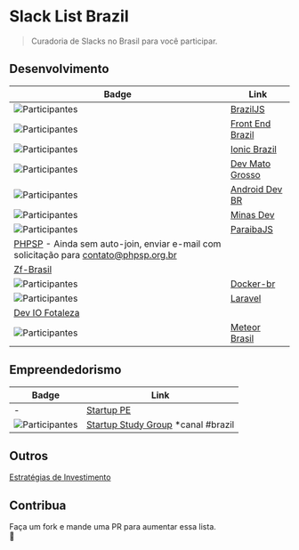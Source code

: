 # Slack List Brazil

> Curadoria de Slacks no Brasil para você participar.

## Desenvolvimento

Badge | Link
----- | ----
![Participantes](http://braziljs-slack.herokuapp.com/badge.svg) | [BrazilJS](http://braziljs.slack.com/)
![Participantes](http://frontendbrasil-slack.herokuapp.com/badge.svg) | [Front End Brazil](http://frontendbrasil.slack.com/)
![Participantes](http://ionicbrazil.herokuapp.com/badge.svg) | [Ionic Brazil](http://ionicbrazil.slack.com/)
![Participantes](http://devmt.herokuapp.com/badge.svg) | [Dev Mato Grosso](http://devmt.slack.com/)
![Participantes](http://androiddevbr.herokuapp.com/badge.svg) | [Android Dev BR](http://androiddevbr.herokuapp.com/)
![Participantes](http://slack.minasdev.org/badge.svg) | [Minas Dev](http://slack.minasdev.org/)
![Participantes](http://pbjs-slack.herokuapp.com/badge.svg) | [ParaibaJS](http://pbjs-slack.herokuapp.com/)
 | [PHPSP](www.phpsp.org.br) - Ainda sem auto-join, enviar e-mail com solicitação para contato@phpsp.org.br
 | [Zf-Brasil](http://cursozendframework.us9.list-manage1.com/subscribe?u=9db4cec7580bae325d77b71bf&id=a6e2821d9a)
![Participantes](http://docker-br.herokuapp.com/badge.svg) | [Docker-br](http://docker-br.herokuapp.com/)
![Participantes](http://slack.laravel.com.br/badge.svg) | [Laravel](http://slack.laravel.com.br/)
 | [Dev IO Fotaleza](http://deviofor.github.io/)
![Participantes](http://meteor-brasil.herokuapp.com/badge.svg) | [Meteor Brasil](https://meteor-brasil.slack.com/)


## Empreendedorismo

Badge | Link
----- | ----
-     | [Startup PE](http://startupe.slack.com)
![Participantes](http://ssg-slack.herokuapp.com/badge.svg) | [Startup Study Group](http://ssg-slack.slack.com) *canal #brazil


## Outros

[Estratégias de Investimento](https://docs.google.com/forms/d/17OecElQDB9Fyt56bKQMDdvmwQZnnpQPBFzUOrTDgZJ0/viewform?c=0&w=1)


## Contribua

Faça um fork e mande uma PR para aumentar essa lista.  
:beers:
